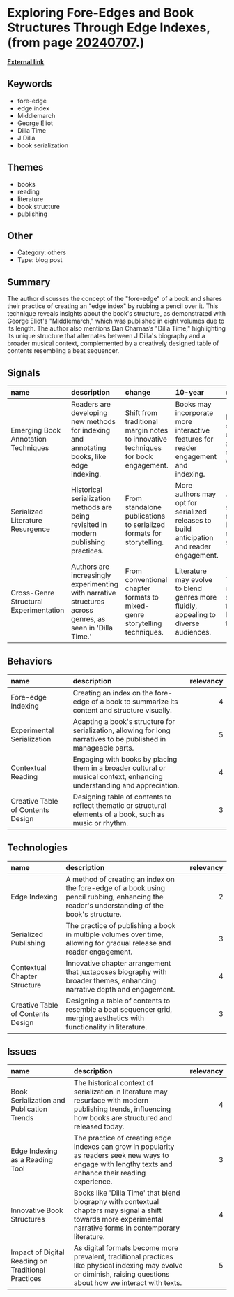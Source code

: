 # __Exploring Fore-Edges and Book Structures Through Edge Indexes__, (from page [20240707](https://kghosh.substack.com/p/20240707).)

__[External link](https://austinkleon.substack.com/p/fun-with-the-fore-edge?utm_source=substack&utm_medium=email)__



## Keywords

* fore-edge
* edge index
* Middlemarch
* George Eliot
* Dilla Time
* J Dilla
* book serialization

## Themes

* books
* reading
* literature
* book structure
* publishing

## Other

* Category: others
* Type: blog post

## Summary

The author discusses the concept of the "fore-edge" of a book and shares their practice of creating an "edge index" by rubbing a pencil over it. This technique reveals insights about the book's structure, as demonstrated with George Eliot's "Middlemarch," which was published in eight volumes due to its length. The author also mentions Dan Charnas’s "Dilla Time," highlighting its unique structure that alternates between J Dilla's biography and a broader musical context, complemented by a creatively designed table of contents resembling a beat sequencer.

## Signals

| name                                   | description                                                                                              | change                                                                            | 10-year                                                                                   | driving-force                                                             |   relevancy |
|:---------------------------------------|:---------------------------------------------------------------------------------------------------------|:----------------------------------------------------------------------------------|:------------------------------------------------------------------------------------------|:--------------------------------------------------------------------------|------------:|
| Emerging Book Annotation Techniques    | Readers are developing new methods for indexing and annotating books, like edge indexing.                | Shift from traditional margin notes to innovative techniques for book engagement. | Books may incorporate more interactive features for reader engagement and indexing.       | Desire for deeper understanding and connection with literature.           |           4 |
| Serialized Literature Resurgence       | Historical serialization methods are being revisited in modern publishing practices.                     | From standalone publications to serialized formats for storytelling.              | More authors may opt for serialized releases to build anticipation and reader engagement. | The need for sustained reader interest and marketing strategies.          |           4 |
| Cross-Genre Structural Experimentation | Authors are increasingly experimenting with narrative structures across genres, as seen in 'Dilla Time.' | From conventional chapter formats to mixed-genre storytelling techniques.         | Literature may evolve to blend genres more fluidly, appealing to diverse audiences.       | The influence of multimedia storytelling on traditional literature forms. |           5 |

## Behaviors

| name                              | description                                                                                                             |   relevancy |
|:----------------------------------|:------------------------------------------------------------------------------------------------------------------------|------------:|
| Fore-edge Indexing                | Creating an index on the fore-edge of a book to summarize its content and structure visually.                           |           4 |
| Experimental Serialization        | Adapting a book's structure for serialization, allowing for long narratives to be published in manageable parts.        |           5 |
| Contextual Reading                | Engaging with books by placing them in a broader cultural or musical context, enhancing understanding and appreciation. |           4 |
| Creative Table of Contents Design | Designing table of contents to reflect thematic or structural elements of a book, such as music or rhythm.              |           3 |

## Technologies

| name                              | description                                                                                                                                  |   relevancy |
|:----------------------------------|:---------------------------------------------------------------------------------------------------------------------------------------------|------------:|
| Edge Indexing                     | A method of creating an index on the fore-edge of a book using pencil rubbing, enhancing the reader's understanding of the book's structure. |           2 |
| Serialized Publishing             | The practice of publishing a book in multiple volumes over time, allowing for gradual release and reader engagement.                         |           3 |
| Contextual Chapter Structure      | Innovative chapter arrangement that juxtaposes biography with broader themes, enhancing narrative depth and engagement.                      |           4 |
| Creative Table of Contents Design | Designing a table of contents to resemble a beat sequencer grid, merging aesthetics with functionality in literature.                        |           3 |

## Issues

| name                                               | description                                                                                                                                                        |   relevancy |
|:---------------------------------------------------|:-------------------------------------------------------------------------------------------------------------------------------------------------------------------|------------:|
| Book Serialization and Publication Trends          | The historical context of serialization in literature may resurface with modern publishing trends, influencing how books are structured and released today.        |           4 |
| Edge Indexing as a Reading Tool                    | The practice of creating edge indexes can grow in popularity as readers seek new ways to engage with lengthy texts and enhance their reading experience.           |           3 |
| Innovative Book Structures                         | Books like 'Dilla Time' that blend biography with contextual chapters may signal a shift towards more experimental narrative forms in contemporary literature.     |           4 |
| Impact of Digital Reading on Traditional Practices | As digital formats become more prevalent, traditional practices like physical indexing may evolve or diminish, raising questions about how we interact with texts. |           5 |